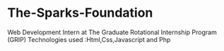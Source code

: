 # The-Sparks-Foundation
Web Development Intern at The  Graduate Rotational Internship Program (GRIP)
Technologies used :Html,Css,Javascript and Php
